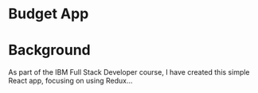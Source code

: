 # Budget App

# Background

As part of the IBM Full Stack Developer course, I have created this simple React app, focusing on using Redux...

